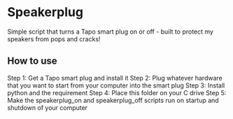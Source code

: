 # Speakerplug

Simple script that turns a Tapo smart plug on or off - built to protect my speakers from pops and cracks!

## How to use

Step 1: Get a Tapo smart plug and install it
Step 2: Plug whatever hardware that you want to start from your computer into the smart plug
Step 3: Install python and the requirement
Step 4: Place this folder on your C drive
Step 5: Make the speakerplug_on and speakerplug_off scripts run on startup and shutdown of your computer
